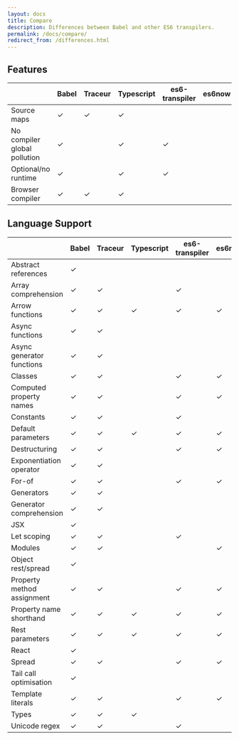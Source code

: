 ```yaml
---
layout: docs
title: Compare
description: Differences between Babel and other ES6 transpilers.
permalink: /docs/compare/
redirect_from: /differences.html
---
```


## Features

|                              | Babel | Traceur | Typescript | es6-transpiler | es6now | jstransform |
| ---------------------------- | ----- | ------- | ---------- | -------------- | ------ | ----------- |
| Source maps                  | ✓     | ✓       | ✓          |                |        | ✓           |
| No compiler global pollution | ✓     |         | ✓          | ✓              |        | ✓           |
| Optional/no runtime          | ✓     |         | ✓          | ✓              |        | ✓           |
| Browser compiler             | ✓     | ✓       | ✓          |                |        |             |

## Language Support

|                              | Babel | Traceur | Typescript | es6-transpiler | es6now | jstransform |
| ---------------------------- | ----- | ------- | ---------- | -------------- | ------ | ----------- |
| Abstract references          | ✓     |         |            |                |        |             |
| Array comprehension          | ✓     | ✓       |            | ✓              |        |             |
| Arrow functions              | ✓     | ✓       | ✓          | ✓              | ✓      | ✓           |
| Async functions              | ✓     | ✓       |            |                |        |             |
| Async generator functions    | ✓     | ✓       |            |                |        |             |
| Classes                      | ✓     | ✓       |            | ✓              | ✓      | ✓           |
| Computed property names      | ✓     | ✓       |            | ✓              | ✓      |             |
| Constants                    | ✓     | ✓       |            | ✓              |        |             |
| Default parameters           | ✓     | ✓       | ✓          | ✓              | ✓      |             |
| Destructuring                | ✓     | ✓       |            | ✓              | ✓      | ✓           |
| Exponentiation operator      | ✓     | ✓       |            |                |        |             |
| For-of                       | ✓     | ✓       |            | ✓              | ✓      |             |
| Generators                   | ✓     | ✓       |            |                |        |             |
| Generator comprehension      | ✓     | ✓       |            |                |        |             |
| JSX                          | ✓     |         |            |                |        | ✓           |
| Let scoping                  | ✓     | ✓       |            | ✓              |        |             |
| Modules                      | ✓     | ✓       |            |                | ✓      |             |
| Object rest/spread           | ✓     |         |            |                |        | ✓           |
| Property method assignment   | ✓     | ✓       |            | ✓              | ✓      | ✓           |
| Property name shorthand      | ✓     | ✓       | ✓          | ✓              | ✓      | ✓           |
| Rest parameters              | ✓     | ✓       | ✓          | ✓              | ✓      | ✓           |
| React                        | ✓     |         |            |                |        |             |
| Spread                       | ✓     | ✓       |            | ✓              | ✓      |             |
| Tail call optimisation       | ✓     |         |            |                |        |             |
| Template literals            | ✓     | ✓       |            | ✓              | ✓      | ✓           |
| Types                        | ✓     | ✓       | ✓          |                |        | ✓           |
| Unicode regex                | ✓     | ✓       |            | ✓              |        |             |
